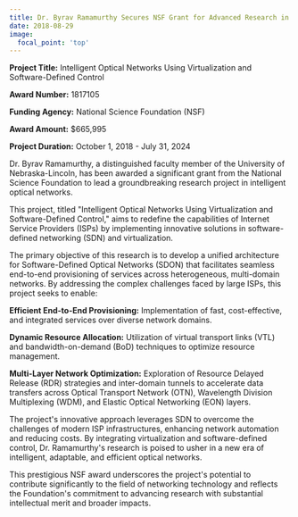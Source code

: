 ```yaml
---
title: Dr. Byrav Ramamurthy Secures NSF Grant for Advanced Research in Intelligent Optical Networks
date: 2018-08-29
image:
  focal_point: 'top'
---
```

**Project Title:** Intelligent Optical Networks Using Virtualization and Software-Defined Control

**Award Number:** 1817105

**Funding Agency:** National Science Foundation (NSF)

**Award Amount:** $665,995

**Project Duration:** October 1, 2018 - July 31, 2024

Dr. Byrav Ramamurthy, a distinguished faculty member of the University of Nebraska-Lincoln, has been awarded a significant grant from the National Science Foundation to lead a groundbreaking research project in intelligent optical networks. 

<!--more-->

This project, titled "Intelligent Optical Networks Using Virtualization and Software-Defined Control," aims to redefine the capabilities of Internet Service Providers (ISPs) by implementing innovative solutions in software-defined networking (SDN) and virtualization.

The primary objective of this research is to develop a unified architecture for Software-Defined Optical Networks (SDON) that facilitates seamless end-to-end provisioning of services across heterogeneous, multi-domain networks. By addressing the complex challenges faced by large ISPs, this project seeks to enable:

**Efficient End-to-End Provisioning:** Implementation of fast, cost-effective, and integrated services over diverse network domains.

**Dynamic Resource Allocation:** Utilization of virtual transport links (VTL) and bandwidth-on-demand (BoD) techniques to optimize resource management.

**Multi-Layer Network Optimization:** Exploration of Resource Delayed Release (RDR) strategies and inter-domain tunnels to accelerate data transfers across Optical Transport Network (OTN), Wavelength Division Multiplexing (WDM), and Elastic Optical Networking (EON) layers.

The project's innovative approach leverages SDN to overcome the challenges of modern ISP infrastructures, enhancing network automation and reducing costs. By integrating virtualization and software-defined control, Dr. Ramamurthy's research is poised to usher in a new era of intelligent, adaptable, and efficient optical networks.

This prestigious NSF award underscores the project's potential to contribute significantly to the field of networking technology and reflects the Foundation's commitment to advancing research with substantial intellectual merit and broader impacts.

